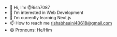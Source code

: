 - 👋 Hi, I’m @Rish7087
- 👀 I’m interested in Web Development
- 🌱 I’m currently learning Next.js
- 📫 How to reach me rishabhsaini40618@gmail.com
- 😄 Pronouns: He/Him

